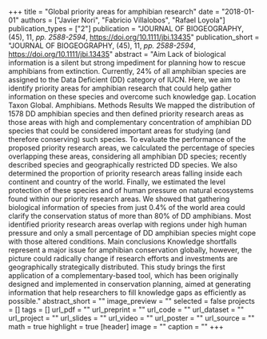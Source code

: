 +++
title = "Global priority areas for amphibian research"
date = "2018-01-01"
authors = ["Javier Nori", "Fabricio Villalobos", "Rafael Loyola"]
publication_types = ["2"]
publication = "JOURNAL OF BIOGEOGRAPHY, (45), 11, _pp. 2588-2594_, https://doi.org/10.1111/jbi.13435"
publication_short = "JOURNAL OF BIOGEOGRAPHY, (45), 11, _pp. 2588-2594_, https://doi.org/10.1111/jbi.13435"
abstract = "Aim Lack of biological information is a silent but strong impediment for
   planning how to rescue amphibians from extinction. Currently, 24\% of
   all amphibian species are assigned to the Data Deficient (DD) category
   of IUCN. Here, we aim to identify priority areas for amphibian research
   that could help gather information on these species and overcome such
   knowledge gap. Location Taxon Global. Amphibians. Methods Results We
   mapped the distribution of 1578 DD amphibian species and then defined
   priority research areas as those areas with high and complementary
   concentration of amphibian DD species that could be considered important
   areas for studying (and therefore conserving) such species. To evaluate
   the performance of the proposed priority research areas, we calculated
   the percentage of species overlapping these areas, considering all
   amphibian DD species; recently described species and geographically
   restricted DD species. We also determined the proportion of priority
   research areas falling inside each continent and country of the world.
   Finally, we estimated the level protection of these species and of human
   pressure on natural ecosystems found within our priority research areas.
   We showed that gathering biological information of species from just
   0.4\% of the world area could clarify the conservation status of more
   than 80\% of DD amphibians. Most identified priority research areas
   overlap with regions under high human pressure and only a small
   percentage of DD amphibian species might cope with those altered
   conditions. Main conclusions Knowledge shortfalls represent a major
   issue for amphibian conservation globally, however, the picture could
   radically change if research efforts and investments are geographically
   strategically distributed. This study brings the first application of a
   complementary-based tool, which has been originally designed and
   implemented in conservation planning, aimed at generating information
   that help researchers to fill knowledge gaps as efficiently as possible."
abstract_short = ""
image_preview = ""
selected = false
projects = []
tags = []
url_pdf = ""
url_preprint = ""
url_code = ""
url_dataset = ""
url_project = ""
url_slides = ""
url_video = ""
url_poster = ""
url_source = ""
math = true
highlight = true
[header]
image = ""
caption = ""
+++
